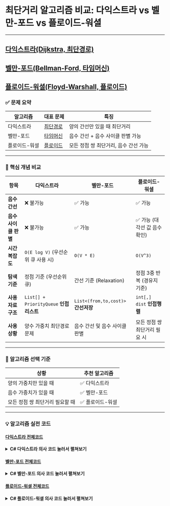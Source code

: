#  최단거리 알고리즘 비교: 다익스트라 vs 벨만-포드 vs 플로이드-워셜
---
## [다익스트라(Dijkstra, 최단경로)](https://github.com/Syldris/Baekjoon-Study/tree/main/C%23/%EB%B0%B1%EC%A4%80/Gold/1753.%E2%80%85%EC%B5%9C%EB%8B%A8%EA%B2%BD%EB%A1%9C) 
## [벨만-포드(Bellman-Ford, 타임머신)](https://github.com/Syldris/Baekjoon-Study/tree/main/C%23/%EB%B0%B1%EC%A4%80/Gold/11657.%E2%80%85%ED%83%80%EC%9E%84%EB%A8%B8%EC%8B%A0)
## [플로이드-워셜(Floyd-Warshall, 플로이드)](https://github.com/Syldris/Baekjoon-Study/tree/main/C%23/%EB%B0%B1%EC%A4%80/Gold/11404.%E2%80%85%ED%94%8C%EB%A1%9C%EC%9D%B4%EB%93%9C)

### ✅ 문제 요약

| 알고리즘     | 대표 문제                              | 특징                           |
|--------------|-------------------------------------|--------------------------------|
| 다익스트라   | [최단경로](https://www.acmicpc.net/problem/1753) | 양의 간선만 있을 때 최단거리      |
| 벨만-포드   | [타임머신](https://www.acmicpc.net/problem/11657) | 음수 간선 + 음수 사이클 판별 가능 |
| 플로이드-워셜 | [플로이드](https://www.acmicpc.net/problem/11404) | 모든 정점 쌍 최단거리, 음수 간선 가능 |

---

### 🧠 핵심 개념 비교

| 항목            | 다익스트라                 | 벨만-포드                    | 플로이드-워셜                      |
|-----------------|----------------------------|------------------------------|-----------------------------------|
| **음수 간선**     | ❌ 불가능                  | ✅ 가능                      | ✅ 가능                           |
| **음수 사이클 판별** | ❌ 불가능                  | ✅ 가능                      | ✅ 가능 (대각선 값 음수 확인)      |
| **시간복잡도**    | `O(E log V)` (우선순위 큐 사용 시) | `O(V * E)`                  | `O(V^3)`                        |
| **탐색 기준**    | 정점 기준 (우선순위 큐)     | 간선 기준 (Relaxation)       | 정점 3중 반복 (경유지 기준)         |
| **사용 자료구조** | `List[] + PriorityQueue` **인접리스트**    | `List<(from,to,cost)>` **간선저장**       | `int[,] dist` **인접행렬**    |
| **사용 상황**    | 양수 가중치 최단경로 문제    | 음수 간선 및 음수 사이클 판별 | 모든 정점 쌍 최단거리 필요 시       |

---

### 🧩 알고리즘 선택 기준

| 상황                       | 추천 알고리즘       |
|---------------------------|---------------------|
| 양의 가중치만 있을 때       | ✅ 다익스트라        |
| 음수 가중치가 있을 때       | ✅ 벨만-포드         |
| 모든 정점 쌍 최단거리 필요할 때 | ✅ 플로이드-워셜      |

---
### 💡 알고리즘 실전 코드

#### [다익스트라 전체코드](https://github.com/Syldris/Baekjoon-Study/blob/main/C%23/%EB%B0%B1%EC%A4%80/Gold/1753.%E2%80%85%EC%B5%9C%EB%8B%A8%EA%B2%BD%EB%A1%9C/%EC%B5%9C%EB%8B%A8%EA%B2%BD%EB%A1%9C.cs)
<details>
<summary><b>C# 다익스트라 의사 코드 눌러서 펼쳐보기</b></summary> 
  
```csharp
PriorityQueue<(int node, int cost), int> pq = new();
pq.Enqueue((start, 0), 0);
while (pq.Count > 0)
{
    var (cur, curCost) = pq.Dequeue();
    foreach (var (next, cost) in graph[cur])
    {
        if (dist[next] > dist[cur] + cost)
        {
            dist[next] = dist[cur] + cost;
            pq.Enqueue((next, dist[next]), dist[next]);
        }
    }
}
```
  
</details>


#### [벨만-포드 전체코드](https://github.com/Syldris/Baekjoon-Study/blob/main/C%23/%EB%B0%B1%EC%A4%80/Gold/11657.%E2%80%85%ED%83%80%EC%9E%84%EB%A8%B8%EC%8B%A0/%ED%83%80%EC%9E%84%EB%A8%B8%EC%8B%A0.cs)
<details>
<summary><b>C# 벨만-포드 의사 코드 눌러서 펼쳐보기</b></summary> 
  
```csharp
List<(int from, int to, int cost)> edges = new();

for (int i = 1; i <= n; i++)
{
    foreach (var (from, to, cost) in edges)
    {
        if (dist[from] != INF && dist[from] + cost < dist[to])
        {
            dist[to] = dist[from] + cost;
        }
    }
}

// 음수 사이클 판별
foreach (var (from, to, cost) in edges)
{
    if (dist[from] != INF && dist[from] + cost < dist[to])
    {
        Console.WriteLine("-1"); // 음수 사이클 존재
        return;
    }
}
```
</details>

#### [플로이드-워셜 전체코드](https://github.com/Syldris/Baekjoon-Study/blob/main/C%23/%EB%B0%B1%EC%A4%80/Gold/11404.%E2%80%85%ED%94%8C%EB%A1%9C%EC%9D%B4%EB%93%9C/%ED%94%8C%EB%A1%9C%EC%9D%B4%EB%93%9C.cs)
<details>
<summary><b>C# 플로이드-워셜 의사 코드 눌러서 펼쳐보기</b></summary>
  
```csharp
int[,] dist = new int[n + 1, n + 1];

// 초기화
for (int i = 1; i <= n; i++)
{
    for (int j = 1; j <= n; j++)
    {
        if (i == j) dist[i, j] = 0;
        else dist[i, j] = INF;
    }
}

foreach (var (from, to, cost) in edges)
{
    dist[from, to] = cost;
}

for (int k = 1; k <= n; k++)
{
    for (int i = 1; i <= n; i++)
    {
        for (int j = 1; j <= n; j++)
        {
            if (dist[i, k] != INF && dist[k, j] != INF)
            {
                dist[i, j] = Math.Min(dist[i, j], dist[i, k] + dist[k, j]);
            }
        }
    }
}
```
</details>
